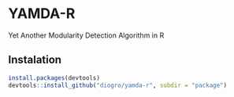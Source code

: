 # YAMDA-R
Yet Another Modularity Detection Algorithm in R

## Instalation

```r
install.packages(devtools)
devtools::install_github("diogro/yamda-r", subdir = "package")
```
